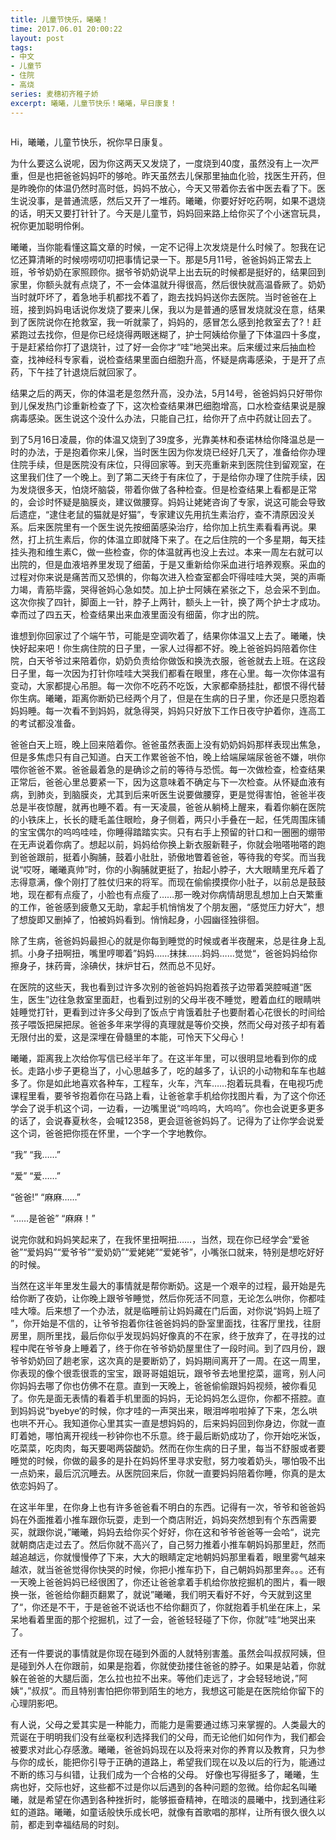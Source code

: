 ```yaml
---
title: 儿童节快乐，曦曦！
time: 2017.06.01 20:00:22
layout: post
tags:
- 中文
- 儿童节
- 住院
- 高烧
series: 麦穗初齐稚子娇
excerpt: 曦曦，儿童节快乐！曦曦，早日康复！
---
```

<div style='margin:0 auto;width:0px;height:0px;overflow:hidden;'>
<img src="http://blog.zhangweixiang.com/img/post/mmexport1496121271475.jpg" title="微信分享缩略图" width='700'>
</div>

Hi，曦曦，儿童节快乐，祝你早日康复。

为什么要这么说呢，因为你这两天又发烧了，一度烧到40度，虽然没有上一次严重，但是也把爸爸妈妈吓的够呛。昨天虽然去儿保那里抽血化验，找医生开药，但是昨晚你的体温仍然时高时低，妈妈不放心，今天又带着你去省中医去看了下。医生说没事，是普通流感，然后又开了一堆药。曦曦，你要好好吃药啊，如果不退烧的话，明天又要打针针了。今天是儿童节，妈妈回来路上给你买了个小迷宫玩具，祝你更加聪明伶俐。

曦曦，当你能看懂这篇文章的时候，一定不记得上次发烧是什么时候了。恕我在记忆还算清晰的时候唠唠叨叨把事情记录一下。那是5月11号，爸爸妈妈正常去上班，爷爷奶奶在家照顾你。据爷爷奶奶说早上出去玩的时候都是挺好的，结果回到家里，你额头就有点烧了，不一会体温就升得很高，然后很快就高温昏厥了。奶奶当时就吓坏了，着急地手机都找不着了，跑去找妈妈送你去医院。当时爸爸在上班，接到妈妈电话说你发烧了要来儿保，我以为是普通的感冒发烧就没在意，结果到了医院说你在抢救室，我一听就蒙了，妈妈的，感冒怎么感到抢救室去了?！赶紧跑过去找你，但是你已经烧得两眼迷糊了，护士阿姨给你量了下体温四十多度，于是赶紧给你打了退烧针，过了好一会你才“哇”地哭出来。后来缓过来后抽血检查，找神经科专家看，说检查结果里面白细胞升高，怀疑是病毒感染，于是开了点药，下午挂了针退烧后就回家了。

结果之后的两天，你的体温老是忽然升高，没办法，5月14号，爸爸妈妈只好带你到儿保发热门诊重新检查了下，这次检查结果淋巴细胞增高，口水检查结果说是腺病毒感染。医生说这个没什么办法，只能自己扛，给你开了点中药就让回去了。

到了5月16日凌晨，你的体温又烧到了39度多，光靠美林和泰诺林给你降温总是一时的办法，于是抱着你来儿保，当时医生因为你发烧已经好几天了，准备给你办理住院手续，但是医院没有床位，只得回家等。到天亮重新来到医院住到留观室，在这里我们住了一个晚上。到了第二天终于有床位了，于是给你办理了住院手续，因为发烧很多天，怕烧坏脑袋，带着你做了各种检查。但是检查结果上看都是正常的，会诊时怀疑是脑膜炎，建议做腰穿。妈妈让姥姥咨询了专家，说这可能会导致后遗症，“逮住老鼠的猫就是好猫”，专家建议先用抗生素治疗，查不清原因没关系。后来医院里有一个医生说先按细菌感染治疗，给你加上抗生素看看再说。果然，打上抗生素后，你的体温立即就降下来了。在之后住院的一个多星期，每天挂挂头孢和维生素C，做一些检查，你的体温就再也没上去过。本来一周左右就可以出院的，但是血液培养里发现了细菌，于是又重新给你采血进行培养观察。采血的过程对你来说是痛苦而又恐惧的，你每次进入检查室都会吓得哇哇大哭，哭的声嘶力竭，青筋毕露，哭得爸妈心急如焚。加上护士阿姨在紧张之下，总会采不到血。这次你挨了四针，脚面上一针，脖子上两针，额头上一针，换了两个护士才成功。幸而过了四五天，检查结果出来血液里面没有细菌，你才出的院。

谁想到你回家过了个端午节，可能是空调吹着了，结果你体温又上去了。曦曦，快快好起来吧！你生病住院的日子里，一家人过得都不好。晚上爸爸妈妈陪着你住院，白天爷爷过来陪着你，奶奶负责给你做饭和换洗衣服，爸爸就去上班。在这段日子里，每一次因为打针你哇哇大哭我们都看在眼里，疼在心里。每一次你体温有变动，大家都提心吊胆。每一次你不吃药不吃饭，大家都牵肠挂肚，都恨不得代替你生病。曦曦，距离你断奶已经两个月了，但是在生病的日子里，你还是只愿抱着妈妈睡。每一次看不到妈妈，就急得哭，妈妈只好放下工作日夜守护着你，连高工的考试都没准备。

爸爸白天上班，晚上回来陪着你。爸爸虽然表面上没有奶奶妈妈那样表现出焦急，但是多焦虑只有自己知道。白天工作累爸爸不怕，晚上给端屎端尿爸爸不嫌，哄你喂你爸爸不累。爸爸最着急的是确诊之前的等待与恐慌。每一次做检查，检查结果正常后，爸爸心里总要紧一下，因为这意味着不确定与下一次检查。从怀疑血液有病，到肺炎，到脑膜炎，尤其到后来听医生说要做腰穿，更是觉得害怕，爸爸半夜总是半夜惊醒，就再也睡不着。有一天凌晨，爸爸从躺椅上醒来，看着你躺在医院的小铁床上，长长的睫毛盖住眼睑，身子侧着，两只小手叠在一起，任凭周围床铺的宝宝偶尔的呜呜哇哇，你睡得踏踏实实。只有右手上预留的针口和一圈圈的绷带在无声说着你病了。想起以前，妈妈给你换上新衣服新鞋子，你就会啪嗒啪嗒的跑到爸爸跟前，挺着小胸脯，鼓着小肚肚，骄傲地瞥着爸爸，等待我的夸奖。而当我说“哎呀，曦曦真帅”时，你的小胸脯就更挺了，抬起小脖子，大大眼睛里充斥着了志得意满，像个刚打了胜仗归来的将军。而现在偷偷摸摸你小肚子，以前总是鼓鼓地，现在都有点瘦了，小脸也有点瘦了……那一晚对你病情胡思乱想加上白天繁重的工作，爸爸感到疲惫又无助，拿起手机悄悄发了个朋友圈，“感觉压力好大”，想了想旋即又删掉了，怕被妈妈看到。悄悄起身，小园幽径独徘徊。

除了生病，爸爸妈妈最担心的就是你每到睡觉的时候或者半夜醒来，总是往身上乱抓。小身子扭啊扭，嘴里哼唧着”妈妈……抹抹……妈妈……觉觉“，爸爸妈妈给你擦身子，抹药膏，涂碘伏，抹炉甘石，然而总不见好。

在医院的这些天，我也看到过许多次别的爸爸妈妈抱着孩子边带着哭腔喊道“医生，医生”边往急救室里面赶，也看到过别的父母半夜不睡觉，瞪着血红的眼睛哄娃睡觉打针，更看到过许多父母到了饭点宁肯饿着肚子也要耐着心花很长的时间给孩子喂饭把屎把尿。爸爸多年来学得的真理就是等价交换，然而父母对孩子却有着无限付出的爱，这是深埋在骨髓里的本能，可怜天下父母心！ 

曦曦，距离我上次给你写信已经半年了。在这半年里，可以很明显地看到你的成长。走路小步子更稳当了，小心思越多了，吃的越多了，认识的小动物和车车也越多了。你是如此地喜欢各种车，工程车，火车，汽车……抱着玩具看，在电视巧虎课程里看，要爷爷抱着你在马路上看，让爸爸拿手机给你找图片看，为了这个你还学会了说手机这个词，一边看，一边嘴里说“呜呜呜，大呜呜”。你也会说更多更多的话了，会说春夏秋冬，会喊12358，更会逗爸爸妈妈了。记得为了让你学会说爱这个词，爸爸把你揽在怀里，一个字一个字地教你。

“我” “我……”

“爱” “爱……”

“爸爸!” “麻麻……”

“……是爸爸”  “麻麻！”

说完你就和妈妈笑起来了，在我怀里扭啊扭……，当然，现在你已经学会“爱爸爸”“爱妈妈”“爱爷爷”“爱奶奶”“爱姥姥”“爱姥爷”，小嘴张口就来，特别是想吃好好的时候。

当然在这半年里发生最大的事情就是帮你断奶。这是一个艰辛的过程，最开始是先给你断了夜奶，让你晚上跟爷爷睡觉，然后你死活不同意，无论怎么哄你，你都哇哇大嚎。后来想了一个办法，就是临睡前让妈妈藏在门后面，对你说“妈妈上班了 ”，你开始是不信的，让爷爷抱着你往爸爸妈妈的卧室里面找，往客厅里找，往厨房里，厕所里找，最后你似乎发现妈妈好像真的不在家，终于放弃了，在寻找的过程中爬在爷爷身上睡着了，终于你在爷爷奶奶屋里住了一段时间。到了四月份，跟爷爷奶奶回了趟老家，这次真的是要断奶了，妈妈期间离开了一周。在这一周里，你表现的像个很乖很乖的宝宝，跟哥哥姐姐玩，跟爷爷去地里挖菜，遛弯，别人问你妈妈去哪了你也仿佛不在意。直到一天晚上，爸爸偷偷跟妈妈视频，被你看见了。你先是面无表情的看着手机里面的妈妈，无论妈妈怎么逗你，你都不搭腔。直到妈妈说“byebye‘的时候，你才哇的一声哭出来，眼泪哗啦啦掉了下来，怎么哄也哄不开心。我知道你心里其实一直是想妈妈的，后来妈妈回到你身边，你就一直盯着她，哪怕离开视线一秒钟你也不乐意。终于最后断奶成功了，你开始吃米饭，吃菜菜，吃肉肉，每天要喝两袋酸奶。然而在你生病的日子里，每当不舒服或者要睡觉的时候，你做的最多的是扑在妈妈怀里寻求安慰，努力唆着奶头，哪怕吸不出一点奶来，最后沉沉睡去。从医院回来后，你就一直要妈妈陪着你睡，你真的是太依恋妈妈了。

在这半年里，在你身上也有许多爸爸看不明白的东西。记得有一次，爷爷和爸爸妈妈在外面推着小推车跟你玩耍，走到一个商店附近，妈妈突然想到有个东西需要买，就跟你说，”曦曦，妈妈去给你买个好好，你在这和爷爷爸爸等一会哈“，说完就朝商店走过去了。然后你就不高兴了，自己努力推着小推车朝妈妈那里赶，然而越追越远，你就慢慢停了下来，大大的眼睛定定地朝妈妈那里看着，眼里雾气越来越浓，就当爸爸觉得你快哭的时候，你把小推车扔下，自己朝妈妈那里奔。。。还有一天晚上爸爸妈妈已经很困了，你还让爸爸拿着手机给你放挖掘机的图片，看一眼换一张，爸爸给你翻页翻累了，就说”曦曦，我们明天看好不好，今天就到这里了“，你还是不干，于是爸爸不说话也不给你翻页了，你就抱着手机坐在床上，呆呆地看着里面的那个挖掘机，过了一会，爸爸轻轻碰了下你，你就”哇“地哭出来了。

还有一件要说的事情就是你现在碰到外面的人就特别害羞。虽然会叫叔叔阿姨，但是碰到外人在你跟前，如果是抱着，你就使劲搂住爸爸的脖子。如果是站着，你就躲在爸爸的大腿后面，怎么拉也拉不出来。等他们走远了，才会轻轻地说，”阿姨“，”叔叔“。而且特别害怕把你带到陌生的地方，我想这可能是在医院给你留下的心理阴影吧。

有人说，父母之爱其实是一种能力，而能力是需要通过练习来掌握的。人类最大的荒诞在于明明我们没有丝毫权利选择我们的父母，而无论他们如何作为，我们都会被要求对此心存感激。曦曦，爸爸妈妈现在以及将来对你的养育以及教育，只为参与你的成长，能把你引导于正确的道路上，希望我们现在以及以后的行为，能通过不断的练习与纠错，让我们成为一个合格的父母。
好像也写得挺多了，曦曦，生病也好，交际也好，这些都不过是你以后遇到的各种问题的忽微。给你起名叫曦曦，就是希望在你遇到各种挫折时，能够振奋精神，在暗淡的晨曦中，找到通往彩虹的道路。曦曦，如童话般快乐成长吧，就像有首歌唱的那样，让所有很久很久以前，都走到幸福结局的时刻。



<div style='margin:0 auto;overflow:hidden;display:none' id='music'>
<iframe frameborder="no" border="0" marginwidth="0" marginheight="0" width=298 height=52 src="//music.163.com/outchain/player?type=2&id=432506345&auto=0&height=32"></iframe>
</div>
<script type="text/javascript">
setTimeout(function(){$("#music").show().html("<iframe frameborder='no' border='0' marginwidth='0' marginheight='0' width=298 height=52 src='http://music.163.com/outchain/player?type=2&id=432506345&auto=0&height=32'></iframe>")}, 3000);

</script>
